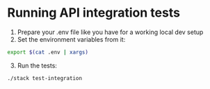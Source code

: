 # Running API integration tests

1. Prepare your .env file like you have for a working local dev setup
2. Set the environment variables from it:

```bash
export $(cat .env | xargs)
```

3. Run the tests:

```bash
./stack test-integration
```
